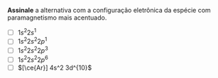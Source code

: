 **Assinale** a alternativa com a configuração eletrônica da espécie com paramagnetismo mais acentuado.

- [ ] $1s^2 2s^1$
- [ ] $1s^2 2s^2 2p^1$
- [ ] $1s^2 2s^2 2p^3$
- [ ] $1s^2 2s^2 2p^6$
- [ ] $[\ce{Ar}] 4s^2 3d^{10}$
